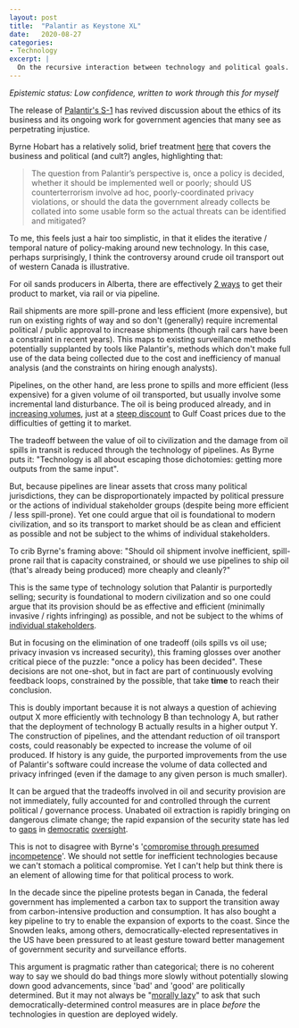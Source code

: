 ```yaml
---
layout: post
title:  "Palantir as Keystone XL"
date:   2020-08-27
categories:
- Technology
excerpt: |
  On the recursive interaction between technology and political goals. If you don't like a goal, are you ever justified in using worse tools to achieve it?
---
```


*Epistemic status: Low confidence, written to work through this for myself*

The release of [Palantir's S-1][palantir_s1] has revived discussion about the ethics of its business and its ongoing work for government agencies that many see as perpetrating injustice.

Byrne Hobart has a relatively solid, brief treatment [here][hobart_palantir] that covers the business and political (and cult?) angles, highlighting that:

>The question from Palantir’s perspective is, once a policy is decided, whether it should be implemented well or poorly; should US counterterrorism involve ad hoc, poorly-coordinated privacy violations, or should the data the government already collects be collated into some usable form so the actual threats can be identified and mitigated?

To me, this feels just a hair too simplistic, in that it elides the iterative / temporal nature of policy-making around new technology. In this case, perhaps surprisingly, I think the controversy around crude oil transport out of western Canada is illustrative.

For oil sands producers in Alberta, there are effectively [2 ways][wcs_discount] to get their product to market, via rail or via pipeline.

Rail shipments are more spill-prone and less efficient (more expensive), but run on existing rights of way and so don't (generally) require incremental political / public approval to increase shipments (though rail cars have been a constraint in recent years). This maps to existing surveillance methods potentially supplanted by tools like Palantir's, methods which don't make full use of the data being collected due to the cost and inefficiency of manual analysis (and the constraints on hiring enough analysts).

Pipelines, on the other hand, are less prone to spills and more efficient (less expensive) for a given volume of oil transported, but usually involve some incremental land disturbance. The oil is being produced already, and in [increasing volumes][historical_production], just at a [steep discount][wcs_discount] to Gulf Coast prices due to the difficulties of getting it to market.

The tradeoff between the value of oil to civilization and the damage from oil spills in transit is reduced through the technology of pipelines. As Byrne puts it: "Technology is all about escaping those dichotomies: getting more outputs from the same input".

But, because pipelines are linear assets that cross many political jurisdictions, they can be disproportionately impacted by political pressure or the actions of individual stakeholder groups (despite being more efficient / less spill-prone). Yet one could argue that oil is foundational to modern civilization, and so its transport to market should be as clean and efficient as possible and not be subject to the whims of individual stakeholders.

To crib Byrne's framing above: "Should oil shipment involve inefficient, spill-prone rail that is capacity constrained, or should we use pipelines to ship oil (that's already being produced) more cheaply and cleanly?"

This is the same type of technology solution that Palantir is purportedly selling; security is foundational to modern civilization and so one could argue that its provision should be as effective and efficient (minimally invasive / rights infringing) as possible, and not be subject to the whims of [individual stakeholders][maven_withdrawal].

But in focusing on the elimination of one tradeoff (oils spills vs oil use; privacy invasion vs increased security), this framing glosses over another critical piece of the puzzle: "once a policy has been decided". These decisions are not one-shot, but in fact are part of continuously evolving feedback loops, constrained by the possible, that take **time** to reach their conclusion.

This is doubly important because it is not always a question of achieving output X more efficiently with technology B than technology A, but rather that the deployment of technology B actually results in a higher output Y. The construction of pipelines, and the attendant reduction of oil transport costs, could reasonably be expected to increase the volume of oil produced. If history is any guide, the purported improvements from the use of Palantir's software could increase the volume of data collected and privacy infringed (even if the damage to any given person is much smaller).

It can be argued that the tradeoffs involved in oil and security provision are not immediately, fully accounted for and controlled through the current political / governance process. Unabated oil extraction is rapidly bringing on dangerous climate change; the rapid expansion of the security state has led to [gaps][aclu_xkeyscore] in [democratic][snowden] [oversight][drone_strikes].

This is not to disagree with Byrne's '[compromise through presumed incompetence][compromise]'. We should not settle for inefficient technologies because we can't stomach a political compromise. Yet I can't help but think there is an element of allowing time for that political process to work.

In the decade since the pipeline protests began in Canada, the federal government has implemented a carbon tax to support the transition away from carbon-intensive production and consumption. It has also bought a key pipeline to try to enable the expansion of exports to the coast. Since the Snowden leaks, among others, democratically-elected representatives in the US have been pressured to at least gesture toward better management of government security and surveillance efforts.

This argument is pragmatic rather than categorical; there is no coherent way to say we should do bad things more slowly without potentially slowing down good advancements, since 'bad' and 'good' are politically determined. But it may not always be "[morally lazy][hobart_palantir]" to ask that such democratically-determined control measures are in place *before* the technologies in question are deployed widely.

[palantir_s1]: [https://www.sec.gov/Archives/edgar/data/1321655/000119312520230013/d904406ds1.htm]

[hobart_palantir]: [https://diff.substack.com/p/palantir-on-business-cults-and-politics]

[historical_production]: [https://www.cer-rec.gc.ca/nrg/sttstc/crdlndptrlmprdct/stt/crdlsmmr/crdlsmmr-eng.html]

[wcs_discount]: [https://www.oilsandsmagazine.com/market-insights/crude-oil-pricing-differentials-why-alberta-crude-sells-at-deep-discount-to-wti]

[maven_withdrawal]: [https://www.wired.com/story/google-wont-renew-controversial-pentagon-ai-project/]

[aclu_xkeyscore]: [https://www.aclu.org/blog/national-security/secrecy/guide-what-we-now-know-about-nsas-dragnet-searches-your]

[snowden]: [https://www.bbc.com/news/world-us-canada-23123964]

[drone_strikes]: [https://web.law.columbia.edu/human-rights-institute/counterterrorism/drone-strikes/counting-drone-strike-deaths]

[compromise]: [https://diff.substack.com/p/against-compromise-through-presumed]
